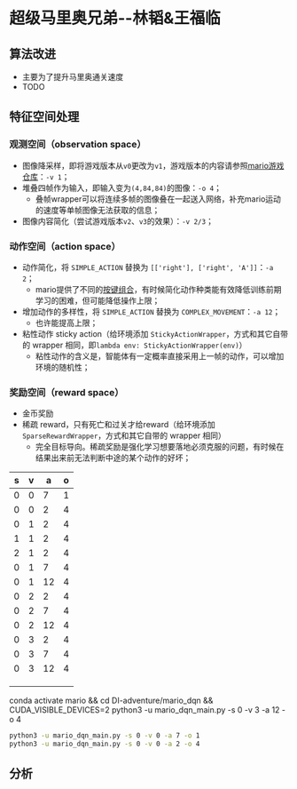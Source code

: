 # 超级马里奥兄弟--林韬&王福临
## 算法改进
- 主要为了提升马里奥通关速度
- TODO
## 特征空间处理
### 观测空间（observation space）
- 图像降采样，即将游戏版本从`v0`更改为`v1`，游戏版本的内容请参照[mario游戏仓库](https://github.com/Kautenja/gym-super-mario-bros)：`-v 1`；
- 堆叠四帧作为输入，即输入变为`(4,84,84)`的图像：`-o 4`；
    - 叠帧wrapper可以将连续多帧的图像叠在一起送入网络，补充mario运动的速度等单帧图像无法获取的信息；
- 图像内容简化（尝试游戏版本`v2`、`v3`的效果）：`-v 2/3`；
### 动作空间（action space）
- 动作简化，将 `SIMPLE_ACTION` 替换为 `[['right'], ['right', 'A']]`：`-a 2`；
    - mario提供了不同的[按键组合](https://github.com/Kautenja/gym-super-mario-bros/blob/master/gym_super_mario_bros/actions.py)，有时候简化动作种类能有效降低训练前期学习的困难，但可能降低操作上限；
- 增加动作的多样性，将 `SIMPLE_ACTION` 替换为 `COMPLEX_MOVEMENT`：`-a 12`；
    - 也许能提高上限；
- 粘性动作 sticky action（给环境添加 `StickyActionWrapper`，方式和其它自带的 wrapper 相同，即`lambda env: StickyActionWrapper(env)`）
    - 粘性动作的含义是，智能体有一定概率直接采用上一帧的动作，可以增加环境的随机性；
### 奖励空间（reward space）
- 金币奖励
- 稀疏 reward，只有死亡和过关才给reward（给环境添加 `SparseRewardWrapper`，方式和其它自带的 wrapper 相同）
    - 完全目标导向。稀疏奖励是强化学习想要落地必须克服的问题，有时候在结果出来前无法判断中途的某个动作的好坏；

| s   | v   | a   | o   |
|-----|-----|-----|-----|
| 0   | 0   | 7   | 1   |
| 0   | 0   | 2   | 4   |
| 0   | 1   | 2   | 4   |
| 1   | 1   | 2   | 4   |
| 2   | 1   | 2   | 4   |
| 0   | 1   | 7   | 4   |
| 0   | 1   | 12  | 4   |
| 0   | 2   | 2   | 4   |
| 0   | 2   | 7   | 4   |
| 0   | 2   | 12  | 4   |
| 0   | 3   | 2   | 4   |
| 0   | 3   | 7   | 4   |
| 0   | 3   | 12  | 4   |
|     |     |     |     |
|     |     |     |     |
|     |     |     |     |


conda activate mario && cd DI-adventure/mario_dqn && CUDA_VISIBLE_DEVICES=2 python3 -u mario_dqn_main.py -s 0 -v 3 -a 12 -o 4
```bash
python3 -u mario_dqn_main.py -s 0 -v 0 -a 7 -o 1
python3 -u mario_dqn_main.py -s 0 -v 0 -a 2 -o 4

```

## 分析
